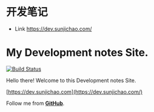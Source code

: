 # 开发笔记

* Link https://dev.sunjichao.com/



# My Development notes Site.

[![Build Status](https://travis-ci.org/sunjichaocom/website-Develop.svg?branch=writing)](https://travis-ci.org/sunjichaocom/website-Develop)

Hello there! Welcome to this Development notes Site.

[https://dev.sunjichao.com](https://dev.sunjichao.com/)

Follow me from [**GitHub**](https://github.com/sunjichaocom).
